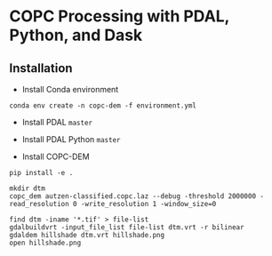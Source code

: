# COPC Processing with PDAL, Python, and Dask

## Installation

* Install Conda environment


```
conda env create -n copc-dem -f environment.yml
```

* Install PDAL `master`

* Install PDAL Python `master`

* Install COPC-DEM

```
pip install -e .
```

```
mkdir dtm
copc_dem autzen-classified.copc.laz --debug -threshold 2000000 -read_resolution 0 -write_resolution 1 -window_size=0
```

```
find dtm -iname '*.tif' > file-list
gdalbuildvrt -input_file_list file-list dtm.vrt -r bilinear
gdaldem hillshade dtm.vrt hillshade.png
open hillshade.png
```